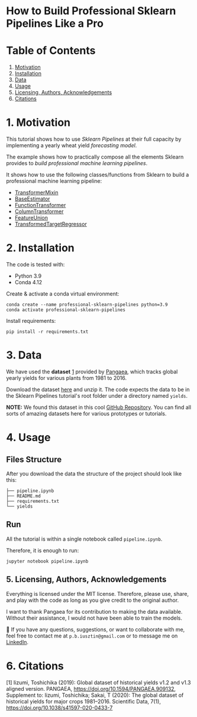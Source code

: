 # How to Build Professional Sklearn Pipelines Like a Pro

# Table of Contents
1. [Motivation](#motivation)
2. [Installation](#installation)
3. [Data](#data)
4. [Usage](#usage)
5. [Licensing, Authors, Acknowledgements](#licensing)
6. [Citations](#citations)

# 1. Motivation <a name="motivation"></a>
This tutorial shows how to use *Sklearn Pipelines* at their full capacity by implementing a yearly wheat yield *forecasting model*.

The example shows how to practically compose all the elements Sklearn provides to *build professional machine learning pipelines*.

It shows how to use the following classes/functions from Sklearn to build a professional machine learning pipeline:
* [TransformerMixin](https://scikit-learn.org/stable/modules/generated/sklearn.base.TransformerMixin.html)
* [BaseEstimator](https://scikit-learn.org/stable/modules/generated/sklearn.base.BaseEstimator.html)
* [FunctionTransformer](https://scikit-learn.org/stable/modules/generated/sklearn.preprocessing.FunctionTransformer.html)
* [ColumnTransformer](https://scikit-learn.org/stable/modules/generated/sklearn.compose.ColumnTransformer.html)
* [FeatureUnion](https://scikit-learn.org/stable/modules/generated/sklearn.pipeline.FeatureUnion.html)
* [TransformedTargetRegressor](https://scikit-learn.org/stable/modules/generated/sklearn.compose.TransformedTargetRegressor.html)


# 2. Installation <a name="installation"></a>
The code is tested with:
* Python 3.9
* Conda 4.12

Create & activate a conda virtual environment:
```shell
conda create --name professional-sklearn-pipelines python=3.9
conda activate professional-sklearn-pipelines
```

Install requirements:
```shell
pip install -r requirements.txt
```

# 3. Data <a name="data"></a>
We have used the **dataset** [1](#data) provided by [Pangaea](https://doi.pangaea.de/10.1594/PANGAEA.909132), which tracks global yearly yields for various plants from 1981 to 2016.

Download the dataset [here](https://doi.pangaea.de/10.1594/PANGAEA.909132) and unzip it.
The code expects the data to be in the Sklearn Pipelines tutorial's root folder under a directory named `yields`.

**NOTE:** We found this dataset in this cool [GitHub Repository](https://github.com/awesomedata/awesome-public-datasets). 
You can find all sorts of amazing datasets here for various prototypes or tutorials.

# 4. Usage <a name="usage"></a>
## Files Structure
After you download the data the structure of the project should look like this:
```text
├── pipeline.ipynb
├── README.md
├── requirements.txt
└── yields
```

## Run
All the tutorial is within a single notebook called `pipeline.ipynb`.

Therefore, it is enough to run:
```shell
jupyter notebook pipeline.ipynb
```

## 5. Licensing, Authors, Acknowledgements <a name="licensing"></a>
Everything is licensed under the MIT license. Therefore, please use, share, and play with the code as long as you give credit to the original author.

I want to thank Pangaea for its contribution to making the data available. Without their assistance, I would not have been able to train the models.

👋 If you have any questions, suggestions, or want to collaborate with me, feel free to contact me 
at `p.b.iusztin@gmail.com` or to message me on [LinkedIn](https://www.linkedin.com/in/pauliusztin/).

# 6. Citations <a name="citations"></a>
[1] <a name="data"></a> Iizumi, Toshichika (2019): Global dataset of historical yields v1.2 and v1.3 aligned version. PANGAEA, https://doi.org/10.1594/PANGAEA.909132, Supplement to: Iizumi, Toshichika; Sakai, T (2020): The global dataset of historical yields for major crops 1981–2016. Scientific Data, 7(1), https://doi.org/10.1038/s41597-020-0433-7


